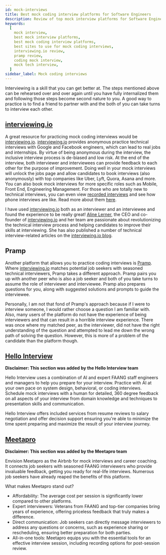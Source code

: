 ```yaml
---
id: mock-interviews
title: Best mock coding interview platforms for Software Engineers
description: Review of top mock interview platforms for Software Engineer coding interviews
keywords:
  [
    mock interview,
    best mock interview platforms,
    best mock coding interview platforms,
    best sites to use for mock coding interviews,
    interviewing.io review,
    pramp review,
    coding mock interview,
    mock tech interview,
  ]
sidebar_label: Mock coding interviews
---
```


<head>
  <meta property="og:image" content="https://www.techinterviewhandbook.org/social/mock-interviews.png" />
</head>

Interviewing is a skill that you can get better at. The steps mentioned above can be rehearsed over and over again until you have fully internalized them and following those steps become second nature to you. A good way to practice is to find a friend to partner with and the both of you can take turns to interview each other.

## [interviewing.io](https://iio.sh/r/DMCa)

A great resource for practicing mock coding interviews would be [interviewing.io](https://iio.sh/r/DMCa). [interviewing.io](https://iio.sh/r/DMCa) provides anonymous practice technical interviews with Google and Facebook engineers, which can lead to real jobs and internships. By virtue of being anonymous during the interview, the inclusive interview process is de-biased and low risk. At the end of the interview, both interviewer and interviewees can provide feedback to each other for the purpose of improvement. Doing well in your mock interviews will unlock the jobs page and allow candidates to book interviews (also anonymously) with top companies like Uber, Lyft, Quora, Asana and more. You can also book mock interviews for more specific roles such as Mobile, Front End, Engineering Management. For those who are totally new to technical interviews, you can even view [recorded interviews](https://interviewing.io/recordings) and see how phone interviews are like. Read more about them [here](https://techcrunch.com/2017/09/27/interviewing-io-hopes-to-close-the-engineer-diversity-gap-with-anonymous-interviews/).

I have used [interviewing.io](https://iio.sh/r/DMCa) both as an interviewer and an interviewee and found the experience to be really great! [Aline Lerner](https://twitter.com/alinelernerLLC), the CEO and co-founder of [interviewing.io](https://iio.sh/r/DMCa) and her team are passionate about revolutionizing the technical interview process and helping candidates to improve their skills at interviewing. She has also published a number of technical interview-related articles on the [interviewing.io blog](http://blog.interviewing.io/).

## Pramp

Another platform that allows you to practice coding interviews is [Pramp](https://pramp.com). Where [interviewing.io](https://iio.sh/r/DMCa) matches potential job seekers with seasoned technical interviewers, Pramp takes a different approach. Pramp pairs you up with another peer who is also a job seeker and both of you take turns to assume the role of interviewer and interviewee. Pramp also prepares questions for you, along with suggested solutions and prompts to guide the interviewee.

Personally, I am not that fond of Pramp's approach because if I were to interview someone, I would rather choose a question I am familiar with. Also, many users of the platform do not have the experience of being interviewers and that can result in a horrible interview experience. There was once where my matched peer, as the interviewer, did not have the right understanding of the question and attempted to lead me down the wrong path of solving the question. However, this is more of a problem of the candidate than the platform though.

## [Hello Interview](https://www.hellointerview.com/?utm_source=techinterviewhandbook)

**Disclaimer: This section was added by the Hello Interview team**

Hello Interview uses a combination of AI and expert FAANG staff engineers and managers to help you prepare for your interview. Practice with AI at your own pace on system design, behavioral, or coding interviews. Schedule mock interviews with a human for detailed, 360 degree feedback on all aspects of your interview from domain knowledge and techniques to presentation skills and communication.

Hello Interview offers included services from resume reviews to salary negotiation and offer decision support ensuring you're able to minimize the time spent preparing and maximize the result of your interview journey.

## [Meetapro](https://meetapro.com/?utm_source=techinterviewhandbook)

**Disclaimer: This section was added by the Meetapro team**

Envision Meetapro as the Airbnb for mock interviews and career coaching. It connects job seekers with seasoned FAANG interviewers who provide invaluable feedback, getting you ready for real-life interviews. Numerous job seekers have already reaped the benefits of this platform.

What makes Meetapro stand out?

- Affordability: The average cost per session is significantly lower compared to other platforms.
- Expert interviewers: Veterans from FAANG and top-tier companies bring years of experience, offering priceless feedback that truly makes a difference.
- Direct communication: Job seekers can directly message interviewers to address any questions or concerns, such as experience sharing or rescheduling, ensuring better preparation for both parties.
- All-in-one tools: Meetapro equips you with the essential tools for an effective interview session, including recording options for post-session review.
